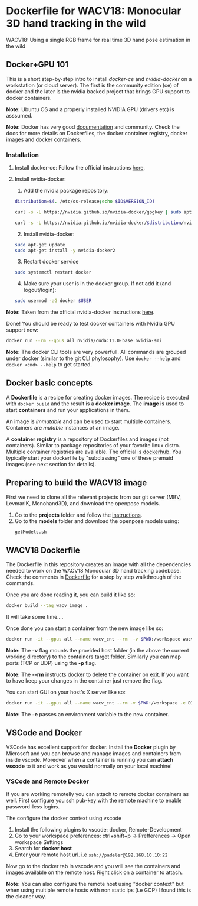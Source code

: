 # Dockerfile for WACV18: Monocular 3D hand tracking in the wild

WACV18: Using a single RGB frame for real time 3D hand pose estimation in the wild


## Docker+GPU 101

This is a short step-by-step intro to install _docker-ce_ and _nvidia-docker_ on a workstation (or cloud server). 
The first is the community edition (ce) of docker and the later is the nvidia backed project that brings GPU support to docker containers.

**Note:** Ubuntu OS and a properly installed NVIDIA GPU (drivers etc) is asssumed. 

**Note:** Docker has very good [documentation](https://docs.docker.com/) and community. Check the docs for more details on Dockerfiles, the docker container registry, docker images and docker containers. 

### Installation

1. Install docker-ce:
   Follow the official instructions [here](https://docs.docker.com/engine/install/ubuntu/).

2. Install nvidia-docker:

   1. Add the nvidia package repository:

   ```bash
   distribution=$(. /etc/os-release;echo $ID$VERSION_ID)

   curl -s -L https://nvidia.github.io/nvidia-docker/gpgkey | sudo apt-key add -

   curl -s -L https://nvidia.github.io/nvidia-docker/$distribution/nvidia-docker.list | sudo tee /etc/apt/sources.list.d/nvidia-docker.list

   ```

   2. Install nvidia-docker:
   ```bash
   sudo apt-get update
   sudo apt-get install -y nvidia-docker2
   ```

   3. Restart docker service
   ```bash
   sudo systemctl restart docker
   ```

   4. Make sure your user is in the docker group. If not add it (and logout/login):

   ```bash
   sudo usermod -aG docker $USER
   ```
**Note:** Taken from the official nvidia-docker instructions [here](https://docs.nvidia.com/datacenter/cloud-native/container-toolkit/install-guide.html#installing-on-ubuntu-and-debian).

Done! You should be ready to test docker containers with Nvidia GPU support now:

```bash
docker run --rm --gpus all nvidia/cuda:11.0-base nvidia-smi
```

**Note:** The docker CLI tools are very powerfull. All commands are grouped under docker (similar to the git CLI phylosophy). Use ```docker --help``` and ```docker <cmd> --help``` to get started.

## Docker basic concepts

A **Dockerfile** is a recipe for creating docker images. The recipe is executed with ```docker build``` and the result is a **docker image**.
The **image** is used to start **containers** and run your applications in them.

An image is _immutable_ and can be used to start multiple containers. Containers are _mutable_ instances of an image.

A **container registry** is a repository of Dockerfiles and images (not containers). Similar to package repositories of your favorite linux distro. Multiple container registries are available. The official is [dockerhub](https://hub.docker.com/). You typically start your dockerfile by "subclassing" one of these premaid images (see next section for details).

## Preparing to build the WACV18 image

First we need to clone all the relevant projects from our git server (MBV, LevmarIK, Monohand3D), and download the openpose models.
1. Go to the **projects** folder and follow the [instructions](projects/README.md).
2. Go to the **models** folder and download the openpose models using:
   ```bash
   getModels.sh
   ```

## WACV18 Dockerfile

The Dockerfile in this repository creates an image with all the dependencies needed to work on the WACV18 Monocular 3D hand tracking codebase. Check the comments in [Dockerfile](Dockerfile) for a step by step walkthrough of the commands.

Once you are done reading it, you can build it like so:

```bash
docker build --tag wacv_image .
```

It will take some time....

Once done you can start a container from the new image like so:

```bash
docker run -it --gpus all --name wacv_cnt --rm  -v $PWD:/workspace wacv_image
```
**Note:** The **-v** flag mounts the provided host folder (in the above the current working directory) to the containers target folder. Similarly you can map ports (TCP or UDP) using the **-p** flag.

**Note:** The **--rm** instructs docker to delete the container on exit. If you want to have keep your changes in the container just remove the flag.

You can start GUI on your host's X server like so:
```bash
docker run -it --gpus all --name wacv_cnt --rm -v $PWD:/workspace -e DISPLAY=$DISPLAY -v /tmp/.X11-unix:/tmp/.X11-unix wacv_image
```

**Note:** The **-e** passes an environment variable to the new container. 


## VSCode and Docker

VSCode has excellent support for docker. Install the **Docker** plugin by Microsoft and you can browse and manage images and containers from inside vscode.
Moreover when a container is running you can **attach vscode** to it and work as you would normally on your local machine!

### VSCode and Remote Docker 
If you are working remotelly you can attach to remote docker containers as well. 
First configure you ssh pub-key with the remote machine to enable password-less logins.

The configure the docker context using vscode
1. Install the following plugins to vscode: docker, Remote-Development
2. Go to your workspace preferences: ctrl+shift+p -> Prefferences -> Open workspace Settings
3. Search for **docker.host**
4. Enter your remote host url. i.e ```ssh://padeler@192.168.10.10:22```

Now go to the docker tab in vscode and you will see the containers and images available on the remote host. 
Right click on a container to attach.

**Note:** You can also configure the remote host using "docker context" but when using multiple remote hosts with non static ips (i.e GCP) I found this is the cleaner way.

